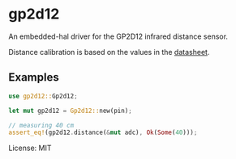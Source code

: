 # gp2d12

An embedded-hal driver for the GP2D12 infrared distance sensor.

Distance calibration is based on the values in the
[datasheet](https://media.digikey.com/pdf/Data%20Sheets/Sharp%20PDFs/GP2D12.pdf).

## Examples

```rust
use gp2d12::Gp2d12;

let mut gp2d12 = Gp2d12::new(pin);

// measuring 40 cm
assert_eq!(gp2d12.distance(&mut adc), Ok(Some(40)));
```

License: MIT
